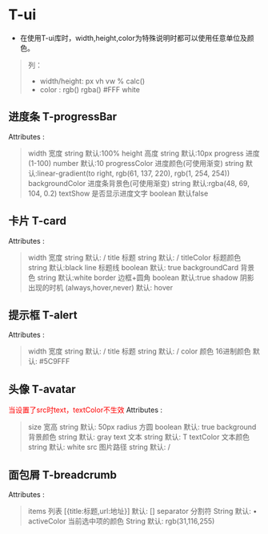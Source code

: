 # T-ui
 - 在使用T-ui库时，width,height,color为特殊说明时都可以使用任意单位及颜色。
 >列：
 > - width/height: px vh vw % calc()
 > - color : rgb() rgba() #FFF white

## 进度条 T-progressBar
Attributes :
>width 宽度 string  默认:100%
>height 高度 string 默认:10px
>progress 进度(1-100) number 默认:10
>progressColor 进度颜色(可使用渐变) string 默认:linear-gradient(to right, rgb(61, 137, 220), rgb(1, 254, 254))
>backgroundColor 进度条背景色(可使用渐变) string 默认:rgba(48, 69, 104, 0.2)
>textShow 是否显示进度文字 boolean 默认false


## 卡片 T-card
Attributes :
>width 宽度 string 默认: /
>title 标题 string 默认: /
>titleColor 标题颜色 string 默认:black
>line 标题线 boolean 默认: true
>backgroundCard 背景色 string 默认:white
>border 边框+圆角 boolean 默认:true
>shadow 阴影出现的时机 (always,hover,never) 默认: hover

## 提示框 T-alert
Attributes :
>width 宽度 string 默认: /
>title 标题 string 默认: /
>color 颜色 16进制颜色 默认: #5C9FFF

## 头像 T-avatar
<font color='red'>当设置了src时text，textColor不生效</font>
Attributes :
>size 宽高 string 默认: 50px
>radius 方圆 boolean 默认: true
>background 背景颜色 string 默认: gray
>text 文本 string 默认: T
>textColor 文本颜色 string 默认: white
>src 图片路径 string 默认: / 

## 面包屑 T-breadcrumb
Attributes :
>items 列表 [{title:标题,url:地址}] 默认: [] 
>separator 分割符 String 默认: •
>activeColor 当前选中项的颜色 String 默认: rgb(31,116,255)